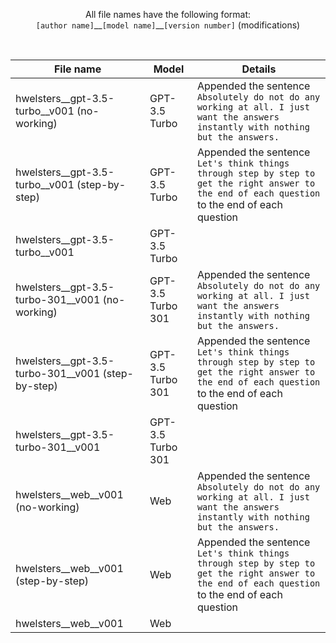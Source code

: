<p align="center">
  <p align="center">
  All file names have the following format:  <br/>
  <code>[author name]</code>__<code>[model name]</code>__<code>[version number]</code> (modifications)
  </p>
</p>
<br/>

| File name                                         | Model           | Details                          | 
| ---                                               | ---             | ---                              | 
| hwelsters__gpt-3.5-turbo__v001 (no-working)        | GPT-3.5 Turbo   | Appended the sentence `Absolutely do not do any working at all. I just want the answers instantly with nothing but the answers.` | 
| hwelsters__gpt-3.5-turbo__v001 (step-by-step)      | GPT-3.5 Turbo   | Appended the sentence `Let's think things through step by step to get the right answer to the end of each question` to the end of each question | 
| hwelsters__gpt-3.5-turbo__v001                    | GPT-3.5 Turbo   |   |
| hwelsters__gpt-3.5-turbo-301__v001 (no-working)    | GPT-3.5 Turbo 301   | Appended the sentence `Absolutely do not do any working at all. I just want the answers instantly with nothing but the answers.` | 
| hwelsters__gpt-3.5-turbo-301__v001 (step-by-step)  | GPT-3.5 Turbo 301 | Appended the sentence `Let's think things through step by step to get the right answer to the end of each question` to the end of each question | 
| hwelsters__gpt-3.5-turbo-301__v001                | GPT-3.5 Turbo 301 |   |
| hwelsters__web__v001 (no-working)                  | Web | Appended the sentence `Absolutely do not do any working at all. I just want the answers instantly with nothing but the answers.` | 
| hwelsters__web__v001 (step-by-step)                | Web   | Appended the sentence `Let's think things through step by step to get the right answer to the end of each question` to the end of each question | 
| hwelsters__web__v001                              | Web   |   |
